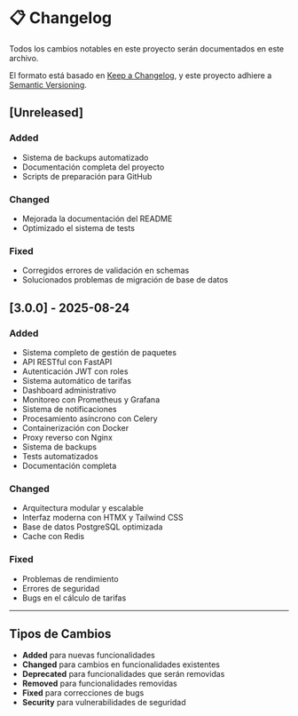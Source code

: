 # 📋 Changelog

Todos los cambios notables en este proyecto serán documentados en este archivo.

El formato está basado en [Keep a Changelog](https://keepachangelog.com/en/1.0.0/),
y este proyecto adhiere a [Semantic Versioning](https://semver.org/spec/v2.0.0.html).

## [Unreleased]

### Added
- Sistema de backups automatizado
- Documentación completa del proyecto
- Scripts de preparación para GitHub

### Changed
- Mejorada la documentación del README
- Optimizado el sistema de tests

### Fixed
- Corregidos errores de validación en schemas
- Solucionados problemas de migración de base de datos

## [3.0.0] - 2025-08-24

### Added
- Sistema completo de gestión de paquetes
- API RESTful con FastAPI
- Autenticación JWT con roles
- Sistema automático de tarifas
- Dashboard administrativo
- Monitoreo con Prometheus y Grafana
- Sistema de notificaciones
- Procesamiento asíncrono con Celery
- Containerización con Docker
- Proxy reverso con Nginx
- Sistema de backups
- Tests automatizados
- Documentación completa

### Changed
- Arquitectura modular y escalable
- Interfaz moderna con HTMX y Tailwind CSS
- Base de datos PostgreSQL optimizada
- Cache con Redis

### Fixed
- Problemas de rendimiento
- Errores de seguridad
- Bugs en el cálculo de tarifas

---

## Tipos de Cambios

- **Added** para nuevas funcionalidades
- **Changed** para cambios en funcionalidades existentes
- **Deprecated** para funcionalidades que serán removidas
- **Removed** para funcionalidades removidas
- **Fixed** para correcciones de bugs
- **Security** para vulnerabilidades de seguridad
